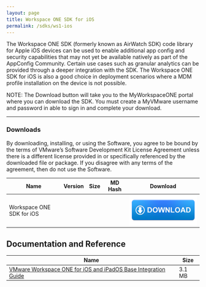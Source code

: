 ```yaml
---
layout: page
title: Workspace ONE SDK for iOS
permalink: /sdks/ws1-ios
---
```


The Workspace ONE SDK (formerly known as AirWatch SDK) code library for Apple iOS devices can be used to enable additional app config and security capabilities that may not yet be available natively as part of the AppConfig Community. Certain use cases such as granular analytics can be provided through a deeper integration with the SDK. The Workspace ONE SDK for iOS is also a good choice in deployment scenarios where a MDM profile installation on the device is not possible.

NOTE: The Download button will take you to the MyWorkspaceONE portal where you can download the SDK. You must create a MyVMware username and password in able to sign in and complete your download.

---
### Downloads
By downloading, installing, or using the Software, you agree to be bound by the terms of VMware’s Software Development Kit License Agreement unless there is a different license provided in or specifically referenced by the downloaded file or package. If you disagree with any terms of the agreement, then do not use the Software.

| Name | Version | Size | MD Hash | Download |
| ----------- | ----------- | ----------- | ----------- | ----------- |
| Workspace ONE SDK for iOS |  |  |  | ![](../assets/images/blue-download-button.png) |

## Documentation and Reference
| Name | Size |
| ----------- | ----------- |
| [VMware Workspace ONE for iOS and iPadOS Base Integration Guide](https://developer.omnissa.com/ws1-sdk-uem-ios/docs/integration/WorkspaceONE_iOS_BaseIntegration.pdf) | 3.1 MB |
